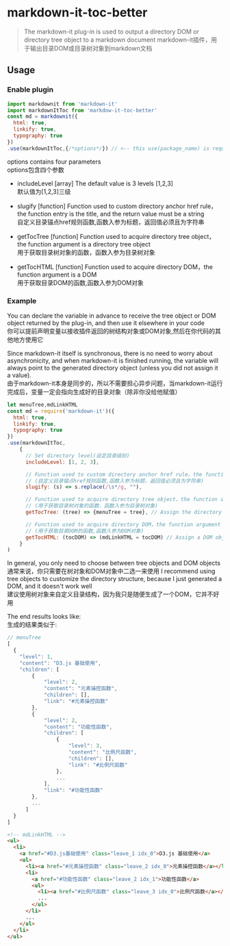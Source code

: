 # markdown-it-toc-better

> The markdown-it plug-in is used to output a directory DOM or directory tree object to a markdown document
> markdown-it插件，用于输出目录DOM或目录树对象到markdown文档

## Usage

### Enable plugin

```js
import markdownit from 'markdown-it'
import markdownItToc from 'markdow-it-toc-better'
const md = markdownit({
  html: true,
  linkify: true,
  typography: true
})
.use(markdownItToc,{/*options*/}) // <-- this use(package_name) is required
```
options contains four parameters  
options包含四个参数
- includeLevel [array] 
  The default value is 3 levels [1,2,3]   
  默认值为[1,2,3]三级

- slugify [function] 
  Function used to custom directory anchor href rule，the function entry is the title, and the return value must be a string  
  自定义目录锚点href规则函数,函数入参为标题，返回值必须且为字符串

- getTocTree [function]
  Function used to acquire directory tree object，the function argument is a directory tree object  
  用于获取目录树对象的函数，函数入参为目录树对象

- getTocHTML [function]
  Function used to acquire directory DOM，the function argument is a DOM  
  用于获取目录DOM的函数,函数入参为DOM对象


### Example

You can declare the variable in advance to receive the tree object or DOM object returned by the plug-in, and then use it elsewhere in your code  
你可以提前声明变量以接收插件返回的树结构对象或DOM对象,然后在你代码的其他地方使用它

Since markdown-it itself is synchronous, there is no need to worry about asynchronicity, and when markdown-it is finished running, the variable will always point to the generated directory object (unless you did not assign it a value).  
由于markdown-it本身是同步的，所以不需要担心异步问题，当markdown-it运行完成后，变量一定会指向生成好的目录对象（除非你没给他赋值）


```js
let menuTree,mdLinkHTML
const md = require('markdown-it')({
  html: true,
  linkify: true,
  typography: true
})
.use(markdownItToc,
    {
      // Set directory level(设定目录级别)
      includeLevel: [1, 2, 3], 

      // Function used to custom directory anchor href rule，the function entry is the title, and the return value must be a string
      // (自定义目录锚点href规则函数,函数入参为标题，返回值必须且为字符串)
      slugify: (s) => s.replace(/\s*/g, ""), 

      // Function used to acquire directory tree object，the function argument is a directory tree object
      // (用于获取目录树对象的函数，函数入参为目录树对象)
      getTocTree: (tree) => {menuTree = tree}, // Assign the directory tree object to menuTree(将目录树对象赋值给menuTree)

      // Function used to acquire directory DOM，the function argument is a DOM
      // (用于获取目录DOM的函数,函数入参为DOM对象)
      getTocHTML: (tocDOM) => (mdLinkHTML = tocDOM) // Assign a DOM object to mdLinkHTML(将DOM对象赋值给mdLinkHTML)
    }
) 
```

In general, you only need to choose between tree objects and DOM objects  
通常来说，你只需要在树对象和DOM对象中二选一来使用
I recommend using tree objects to customize the directory structure, because I just generated a DOM, and it doesn't work well  
建议使用树对象来自定义目录结构，因为我只是随便生成了一个DOM，它并不好用

The end results looks like:  
生成的结果类似于:

```js
// menuTree
[
  {
    "level": 1,
    "content": "D3.js 基础使用",
    "children": [
        {
            "level": 2,
            "content": "元素操控函数",
            "children": [],
            "link": "#元素操控函数"
        },
        {
            "level": 2,
            "content": "功能性函数",
            "children": [
                {
                    "level": 3,
                    "content": "比例尺函数",
                    "children": [],
                    "link": "#比例尺函数"
                },
                ...
            ],
            "link": "#功能性函数"
        },
        ...
      ]
  }       
]
```
```html
<!-- mdLinkHTML -->
<ul>
  <li>
    <a href="#D3.js基础使用" class="leave_1 idx_0">D3.js 基础使用</a>
    <ul>
      <li><a href="#元素操控函数" class="leave_2 idx_0">元素操控函数</a></li>
      <li>
        <a href="#功能性函数" class="leave_2 idx_1">功能性函数</a>
        <ul>
          <li><a href="#比例尺函数" class="leave_3 idx_0">比例尺函数</a></li>
          ...
        </ul>
      </li>
      ...
    </ul>
  </li>
</ul>
```

